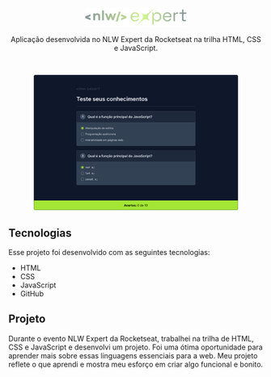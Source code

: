 <p align="center">
  <img alt="Logo NLW Expert - Rocketseat" src=".github/logo.png" width="200px"/>
</p>

<p align="center">
 Aplicação desenvolvida no NLW Expert da Rocketseat na trilha HTML, CSS e JavaScript.<br/>
</p>

<br>

<p align="center">
  <img alt="Preview do projeto desenvolvido" src=".github/preview.png" width="80%">
</p>

## Tecnologias

Esse projeto foi desenvolvido com as seguintes tecnologias:

- HTML
- CSS
- JavaScript
- GitHub


##  Projeto

Durante o evento NLW Expert da Rocketseat, trabalhei na trilha de HTML, CSS e JavaScript e desenvolvi um projeto. Foi uma ótima oportunidade para aprender mais sobre essas linguagens essenciais para a web. Meu projeto reflete o que aprendi e mostra meu esforço em criar algo funcional e bonito.


